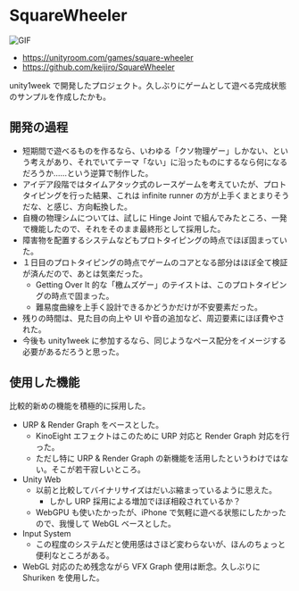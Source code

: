 # SquareWheeler

![GIF](https://github.com/user-attachments/assets/b8d94661-1822-4f3f-94e1-902ad67a127b)

- https://unityroom.com/games/square-wheeler
- https://github.com/keijiro/SquareWheeler

unity1week で開発したプロジェクト。久しぶりにゲームとして遊べる完成状態のサンプルを作成したかも。

## 開発の過程

- 短期間で遊べるものを作るなら、いわゆる「クソ物理ゲー」しかない、という考えがあり、それでいてテーマ「ない」に沿ったものにするなら何になるだろうか……という逆算で制作した。
- アイデア段階ではタイムアタック式のレースゲームを考えていたが、プロトタイピングを行った結果、これは infinite runner の方が上手くまとまりそうだな、と感じ、方向転換した。
- 自機の物理シムについては、試しに Hinge Joint で組んでみたところ、一発で機能したので、それをそのまま最終形として採用した。
- 障害物を配置するシステムなどもプロトタイピングの時点でほぼ固まっていた。
- １日目のプロトタイピングの時点でゲームのコアとなる部分はほぼ全て検証が済んだので、あとは気楽だった。
  - Getting Over It 的な「檄ムズゲー」のテイストは、このプロトタイピングの時点で固まった。
  - 難易度曲線を上手く設計できるかどうかだけが不安要素だった。
- 残りの時間は、見た目の向上や UI や音の追加など、周辺要素にほぼ費やされた。
- 今後も unity1week に参加するなら、同じようなペース配分をイメージする必要があるだろうと思った。

## 使用した機能

比較的新めの機能を積極的に採用した。

- URP & Render Graph をベースとした。
  - KinoEight エフェクトはこのために URP 対応と Render Graph 対応を行った。
  - ただし特に URP & Render Graph の新機能を活用したというわけではない。そこが若干寂しいところ。
- Unity Web
  - 以前と比較してバイナリサイズはだいぶ縮まっているように思えた。
    - しかし URP 採用による増加でほぼ相殺されているか？
  - WebGPU も使いたかったが、iPhone で気軽に遊べる状態にしたかったので、我慢して WebGL ベースとした。
- Input System
  - この程度のシステムだと使用感はさほど変わらないが、ほんのちょっと便利なところがある。
- WebGL 対応のため残念ながら VFX Graph 使用は断念。久しぶりに Shuriken を使用した。
